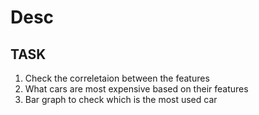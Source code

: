 # Desc

## TASK
1. Check the correletaion between the features
2. What cars are most expensive based on their features
3. Bar graph to check which is the most used car
